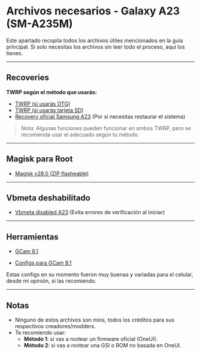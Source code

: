 # Archivos necesarios - Galaxy A23 (SM-A235M)

Este apartado recopila todos los archivos útiles mencionados en la guía principal. Si solo necesitas los archivos sin leer todo el proceso, aquí los tienes.

---

## Recoveries

**TWRP según el método que usarás:**

- [TWRP (si usarás OTG)](https://drive.google.com/file/d/1EPEkVzG2NyqWegVWjYH1p0kTsOaOYGqf/view?usp=sharing)
- [TWRP (si usarás tarjeta SD)](https://drive.google.com/file/d/1Eh63RF6bWELDuLJPOhEW6YUqN2o6foP7/view?usp=sharing)
- [Recovery oficial Samsung A23](https://drive.google.com/file/d/1r3H10AdhCJpk6PdGU5duR9vNqmIsXMGM/view?usp=sharing) (Por si necesitas restaurar el sistema)

> *Nota:* Algunas funciones pueden funcionar en ambos TWRP, pero se recomienda usar el adecuado según tu método.

---

## Magisk para Root

- [Magisk v28.0 (ZIP flasheable)](https://magiskmanager.net/wp-content/uploads/2024/10/Magisk-v28.0.zip)

---

## Vbmeta deshabilitado

- [Vbmeta disabled A23](https://drive.google.com/file/d/1hvXxNBa9dJInPI2VixfE8Ry9YYw3pFMk/view?usp=sharing) (Evita errores de verificación al iniciar)

---

## Herramientas

- [GCam 8.1](https://drive.google.com/file/d/1DSBMgym0-CFL4QhoTXi4fLSTmQphTS-i/view?usp=sharing)

- [Configs para GCam 8.1](https://drive.google.com/file/d/1DREBiDqIfUHV8ARuTHuwnqOFROrfsGbi/view?usp=sharing)

Estas configs en su momento fueron muy buenas y variadas para el celular, desde mi opinión, si las recomiendo.

---

## Notas

- Ninguno de estos archivos son míos, todos los créditos para sus respectivos creadores/modders.
- Te recomiendo usar:
  - **Método 1**: si vas a rootear un firmware oficial (OneUI).
  - **Método 2**: si vas a rootear una GSI o ROM no basada en OneUI.
